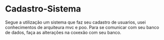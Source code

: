 # Cadastro-Sistema
Segue a utilização um sistema que faz seu cadastro de usuarios, usei conhecimentos de arquiteura mvc e poo.
Para se comunicar com seu banco de dados, faça as alterações na coxexão com seu banco.
